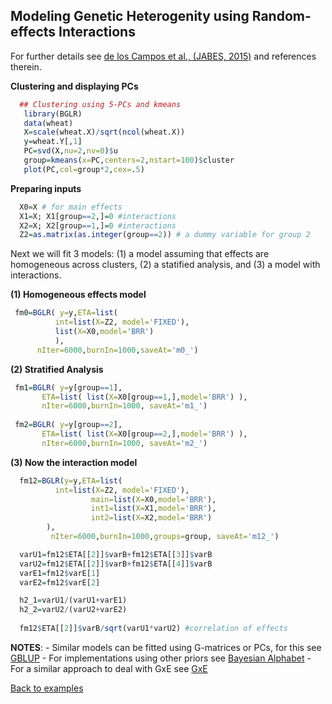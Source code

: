 ## Modeling Genetic Heterogenity using Random-effects Interactions

For further details see [de los Campos et al., (JABES, 2015)](http://www.ncbi.nlm.nih.gov/pmc/articles/PMC4666286) and references therein.

**Clustering and displaying PCs**
```R
  ## Clustering using 5-PCs and kmeans
   library(BGLR)
   data(wheat)
   X=scale(wheat.X)/sqrt(ncol(wheat.X))
   y=wheat.Y[,1]
   PC=svd(X,nu=2,nv=0)$u
   group=kmeans(x=PC,centers=2,nstart=100)$cluster
   plot(PC,col=group*2,cex=.5)
```
**Preparing inputs**
```R
  X0=X # for main effects
  X1=X; X1[group==2,]=0 #interactions
  X2=X; X2[group==1,]=0 #interactions
  Z2=as.matrix(as.integer(group==2)) # a dummy variable for group 2
```

Next we will fit 3 models: (1) a model assuming that effects are homogeneous across clusters, (2) a statified analysis, and (3) a model with interactions. 

**(1) Homogeneous effects model**

```R
 fm0=BGLR( y=y,ETA=list( 
 		  int=list(X=Z2, model='FIXED'),
 		  list(X=X0,model='BRR') 
 	      ),
	  nIter=6000,burnIn=1000,saveAt='m0_')
```

**(2) Stratified Analysis**
```R
 fm1=BGLR( y=y[group==1],
 	   ETA=list( list(X=X0[group==1,],model='BRR') ),
	   nIter=6000,burnIn=1000, saveAt='m1_')
	   
 fm2=BGLR( y=y[group==2],
 	   ETA=list( list(X=X0[group==2,],model='BRR') ),
	   nIter=6000,burnIn=1000, saveAt='m2_')
```

**(3) Now the interaction model**
```R
  fm12=BGLR(y=y,ETA=list(
  		  int=list(X=Z2, model='FIXED'),
                  main=list(X=X0,model='BRR'),
                  int1=list(X=X1,model='BRR'),
                  int2=list(X=X2,model='BRR')
		),
	     nIter=6000,burnIn=1000,groups=group, saveAt='m12_')

  varU1=fm12$ETA[[2]]$varB+fm12$ETA[[3]]$varB
  varU2=fm12$ETA[[2]]$varB+fm12$ETA[[4]]$varB
  varE1=fm12$varE[1] 
  varE2=fm12$varE[2]

  h2_1=varU1/(varU1+varE1)
  h2_2=varU2/(varU2+varE2)
  
  fm12$ETA[[2]]$varB/sqrt(varU1*varU2) #correlation of effects
```
**NOTES**:
	- Similar models can be fitted using G-matrices or PCs, for this see [GBLUP](https://github.com/gdlc/BGLR-R/blob/master/inst/md/GBLUP.md)
	- For implementations using other priors see [Bayesian Alphabet](https://github.com/gdlc/BGLR-R/blob/master/inst/md/BayesianAlphabet.md)
	- For a similar approach to deal with GxE see [GxE](https://github.com/gdlc/BGLR-R/blob/master/inst/md/GxE_usingInteractions.md)



[Back to examples](https://github.com/gdlc/BGLR-R/blob/master/README.md)
